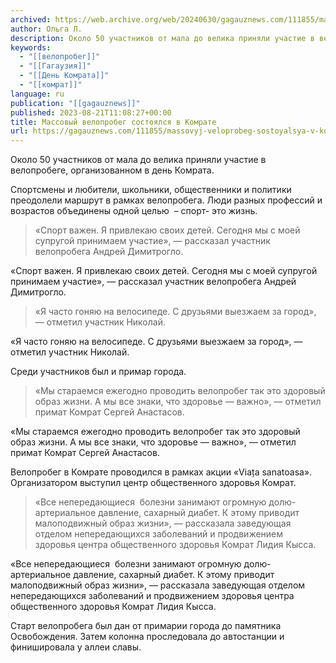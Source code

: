 ```yaml
---
archived: https://web.archive.org/web/20240630/gagauznews.com/111855/massovyj-veloprobeg-sostoyalsya-v-komrate.html
author: Ольга Л.
description: Около 50 участников от мала до велика приняли участие в велопробеге, организованном в день Комрата. Спортсмены и любители, школьники, общественники и политики преодолели маршрут в рамках велопробега. Люди разных профессий и возрастов объединены одной целью  – спорт- это жизнь. «Спорт важен. Я привлекаю своих детей. Сегодня мы с моей супругой принимаем участие», — рассказал участник велопробега Андрей Димитрогло.   «Я часто гоняю на велосипеде. С друзьями выезжаем за город», — отметил участник Николай. Среди участников был и примар города. «Мы стараемся ежегодно проводить велопробег так это здоровый образ жизни. А мы все знаки, что здоровье — важно», — отметил примат Комрат […]
keywords:
  - "[[велопробег]]"
  - "[[Гагаузия]]"
  - "[[День Комрата]]"
  - "[[комрат]]"
language: ru
publication: "[[gagauznews]]"
published: 2023-08-21T11:08:27+00:00
title: Массовый велопробег состоялся в Комрате
url: https://gagauznews.com/111855/massovyj-veloprobeg-sostoyalsya-v-komrate.html
---
```


Около 50 участников от мала до велика приняли участие в велопробеге, организованном в день Комрата.

Спортсмены и любители, школьники, общественники и политики преодолели маршрут в рамках велопробега. Люди разных профессий и возрастов объединены одной целью  – спорт- это жизнь.

> «Спорт важен. Я привлекаю своих детей. Сегодня мы с моей супругой принимаем участие», — рассказал участник велопробега Андрей Димитрогло.

«Спорт важен. Я привлекаю своих детей. Сегодня мы с моей супругой принимаем участие», — рассказал участник велопробега Андрей Димитрогло.



> «Я часто гоняю на велосипеде. С друзьями выезжаем за город», — отметил участник Николай.

«Я часто гоняю на велосипеде. С друзьями выезжаем за город», — отметил участник Николай.

Среди участников был и примар города.

> «Мы стараемся ежегодно проводить велопробег так это здоровый образ жизни. А мы все знаки, что здоровье — важно», — отметил примат Комрат Сергей Анастасов.

«Мы стараемся ежегодно проводить велопробег так это здоровый образ жизни. А мы все знаки, что здоровье — важно», — отметил примат Комрат Сергей Анастасов.

Велопробег в Комрате проводился в рамках акции «Viața sanatoasa». Организатором выступил центр общественного здоровья Комрат.

> «Все непередающиеся  болезни занимают огромную долю- артериальное давление, сахарный диабет. К этому приводит малоподвижный образ жизни», — рассказала заведующая отделом непередающихся заболеваний и продвижением здоровья центра общественного здоровья Комрат Лидия Кысса.

«Все непередающиеся  болезни занимают огромную долю- артериальное давление, сахарный диабет. К этому приводит малоподвижный образ жизни», — рассказала заведующая отделом непередающихся заболеваний и продвижением здоровья центра общественного здоровья Комрат Лидия Кысса.

Старт велопробега был дан от примарии города до памятника Освобождения. Затем колонна проследовала до автостанции и финишировала у аллеи славы.